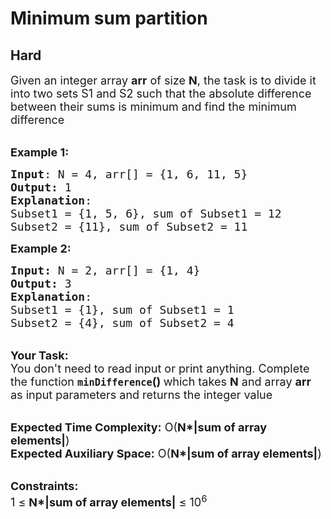 # Minimum sum partition
##  Hard 
<div class="problem-statement">
                <p></p><p><span style="font-size:18px">Given an integer array <strong>arr</strong> of size <strong>N</strong>, the task is to divide it into two sets S1 and S2 such that the absolute difference between their sums is minimum and find the minimum difference</span></p>

<p><br>
<span style="font-size:18px"><strong>Example 1:</strong></span></p>

<pre style="position: relative;"><span style="font-size:18px"><strong>Input</strong>: N = 4, arr[] = {1, 6, 11, 5}</span> <span style="font-size:18px">
<strong>Output:</strong> 1
<strong>Explanation</strong>: </span>
<span style="font-size:18px">Subset1 = {1, 5, 6}, sum of Subset1 = 12 
Subset2 = {11}, sum of Subset2 = 11  </span> <div class="open_grepper_editor" title="Edit &amp; Save To Grepper"></div></pre>

<div><span style="font-size:18px"><strong>Example 2:</strong></span></div>

<pre style="position: relative;"><span style="font-size:18px"><strong>Input: </strong>N = 2, arr[] = {1, 4}
<strong>Output: </strong>3
<strong>Explanation</strong>: 
Subset1 = {1}, sum of Subset1 = 1
Subset2 = {4}, sum of Subset2 = 4</span><div class="open_grepper_editor" title="Edit &amp; Save To Grepper"></div></pre>

<p><br>
<span style="font-size:18px"><strong>Your Task:&nbsp;&nbsp;</strong><br>
You don't need to read input or print anything. Complete the function <strong><code>minDifference</code>()&nbsp;</strong>which takes <strong>N</strong> and array <strong>arr </strong>as input parameters and returns the integer value</span></p>

<p><br>
<span style="font-size:18px"><strong>Expected Time Complexity:</strong> O(<strong>N*|sum of array elements|</strong>)<br>
<strong>Expected Auxiliary Space:</strong> O(<strong>N*|sum of array elements|</strong>)</span></p>

<p><br>
<span style="font-size:18px"><strong>Constraints:</strong><br>
1 ≤&nbsp;<strong>N*|sum of array elements|</strong> ≤ 10<sup>6</sup></span></p>
 <p></p>
            </div>